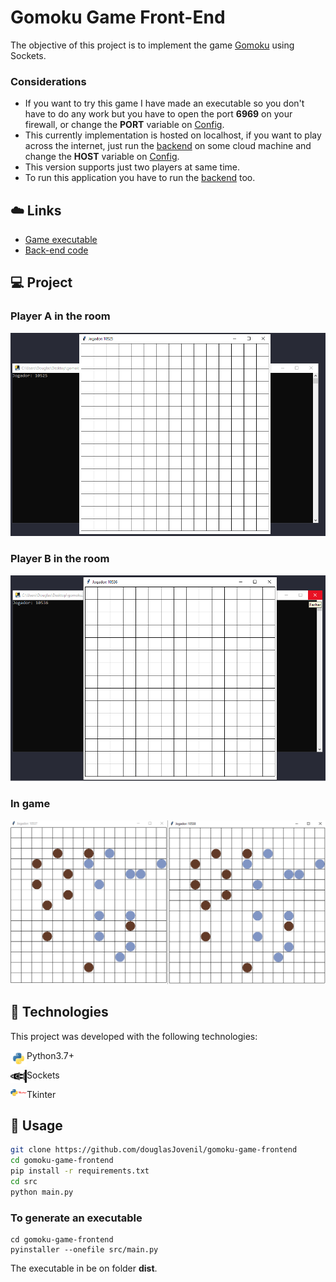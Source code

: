 # Gomoku Game Front-End

The objective of this project is to implement the game [Gomoku](https://en.wikipedia.org/wiki/Gomoku) using Sockets. 

### Considerations
- If you want to try this game I have made an executable so you don't have to do any work but you have to open the port **6969** on your firewall, or change the **PORT** variable on [Config](src/Config/__init__.py).
- This currently implementation is hosted on localhost, if you want to play across the internet, just run the [backend](https://github.com/douglasJovenil/gomoku-game-frontend) on some cloud machine and change the **HOST** variable on [Config](src/Config/__init__.py).
- This version supports just two players at same time.
- To run this application you have to run the [backend](https://github.com/douglasJovenil/gomoku-game-frontend) too.

## ☁️ Links

- [Game executable](https://github.com/douglasJovenil/gomoku-game-frontend/releases/download/v1.1/gomoku.exe)
- [Back-end code](https://github.com/douglasJovenil/gomoku-game-backend)

## 💻 Project

### Player A in the room

![Plater A in the room](docs/images/00_player_A_waiting.png)

### Player B in the room

![Plater B in the room](docs/images/01_player_B_waiting.png)

### In game

![In game](docs/images/02_in_game.png)



## 🚀 Technologies

This project was developed with the following technologies:

<img align="left" alt="Python" width="26px" src="https://raw.githubusercontent.com/github/explore/80688e429a7d4ef2fca1e82350fe8e3517d3494d/topics/python/python.png" /> Python3.7+

<img align="left" alt="Sockets" width="26px" src="docs/images/03_socket.png" > Sockets

<img align="left" alt="Tkinter" width="26px" src="docs/images/04_tkinter.jpg" > Tkinter



## 🏃 Usage

```bash
git clone https://github.com/douglasJovenil/gomoku-game-frontend
cd gomoku-game-frontend
pip install -r requirements.txt
cd src
python main.py
```

### To generate an executable

```
cd gomoku-game-frontend
pyinstaller --onefile src/main.py
```

The executable in be on folder **dist**.